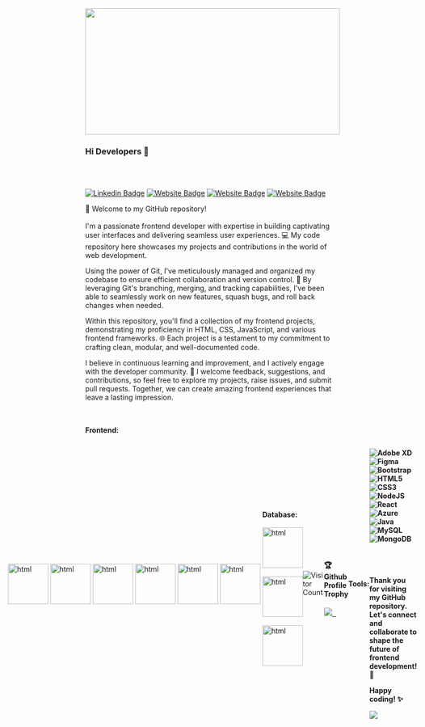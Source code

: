 <img src="https://camo.githubusercontent.com/424b91a7dbc23f136766f18467c1c4897f5f50e7123b35e36c9cd5bf05b4465e/68747470733a2f2f676c6f62616c656475636174696f6e2e73332e61702d736f7574682d312e616d617a6f6e6177732e636f6d2f676c6f62616c6564752f6769662f66726f6e742d656e642d646576656c6f706d656e742e676966](https://images.pexels.com/photos/3861972/pexels-photo-3861972.jpeg?auto=compress&cs=tinysrgb&w=600)" width="100%" height="250px"/>


### Hi Developers 👋
<br/><br/>
<!-- [![YouTube Badge](https://img.shields.io/badge/YouTube-DeveloperFunnel-red)](https://www.youtube.com/developerfunnel) -->
[![Linkedin Badge](https://img.shields.io/badge/-Waseem-blue?style=flat-square&logo=Linkedin&logoColor=white&link=https://www.linkedin.com/in/waseemfarooq)](https://www.linkedin.com/in/waseemfarooq)
[![Website Badge](https://img.shields.io/badge/WebSite-Waseem-green)]()
[![Website Badge](https://img.shields.io/badge/StackOverflow-Waseem-red)](https://stackoverflow.com/users/16664269/waseem-farooq)
[![Website Badge](https://img.shields.io/badge/Codepen-Waseem-yellow)](https://codepen.io/waseem_farooq)


👋 Welcome to my GitHub repository! <br/><br/>
I'm a passionate frontend developer with expertise in building captivating user interfaces and delivering seamless user experiences. 💻 My code repository here showcases my projects and contributions in the world of web development.

Using the power of Git, I've meticulously managed and organized my codebase to ensure efficient collaboration and version control. 🚀 By leveraging Git's branching, merging, and tracking capabilities, I've been able to seamlessly work on new features, squash bugs, and roll back changes when needed.

Within this repository, you'll find a collection of my frontend projects, demonstrating my proficiency in HTML, CSS, JavaScript, and various frontend frameworks. 🌐 Each project is a testament to my commitment to crafting clean, modular, and well-documented code.

I believe in continuous learning and improvement, and I actively engage with the developer community. 🌱 I welcome feedback, suggestions, and contributions, so feel free to explore my projects, raise issues, and submit pull requests. Together, we can create amazing frontend experiences that leave a lasting impression.

 <br/><br/>
<strong>**Frontend:**</strong>
<div style="display:flex; justify-content:center;align-items:center">
<img src="https://gremmedia.hu/storage/app/uploads/public/5ec/06d/83b/5ec06d83b40d4188321695.png" alt="html" height="80px" width="80px"/> &nbsp;
<img src="https://cdn.pixabay.com/photo/2017/08/05/11/16/logo-2582747_640.png" alt="html" height="80px" width="80px"/> &nbsp;
<img src="https://icon-library.com/images/javascript-icon/javascript-icon-17.jpg" alt="html" height="80px" width="80px"/> &nbsp;
<img src="https://ionicframework.com/docs/icons/logo-react-icon.png" alt="html" height="80px" width="80px"/> &nbsp;
<img src="https://cdn.worldvectorlogo.com/logos/node-sass.svg" alt="html" height="80px" width="80px"/> &nbsp;
<img src="https://m.media-amazon.com/images/I/61np1wbr9pL.png" alt="html" height="80px" width="80px"/> &nbsp;

<br/><br/>
**Database:** 
<br/><br/>
<img src="https://www.desuvit.com/wp-content/uploads/2021/03/mongodb-icon.png" alt="html" height="80px" width="80px"/> &nbsp;
<img src="https://cdn-icons-png.flaticon.com/512/919/919825.png" alt="html" height="80px" width="80px"/> &nbsp;
<img src="https://ajeetchaulagain.com/static/7cb4af597964b0911fe71cb2f8148d64/87351/express-js.png" alt="html" height="80px" width="80px"/> &nbsp;

<br/><br/>

![Visitor Count](https://profile-counter.glitch.me/waseemfarooq47/count.svg)

<div>
  <h4>🏆 Github Profile Trophy</h4>
  <a href="https://github.com/ryo-ma/github-profile-trophy">
    <img src="https://github-profile-trophy.vercel.app/?username=waseemfarooq47&column=7"/> &nbsp;
  </a>
</div>
  
  <br/><br/>

<strong>Tools:<strong>

<img alt="Adobe XD" src="https://img.shields.io/badge/adobexd-%23FF26BE.svg?style=flat-square&logo=adobexd&logoColor=white"/> <img alt="Figma" src="https://img.shields.io/badge/figma-%23F24E1E.svg?style=flat-square&logo=figma&logoColor=white"/> <img alt="Bootstrap" src="https://img.shields.io/badge/bootstrap-%23563D7C.svg?style=flat-square&logo=bootstrap&logoColor=white"/>  <img alt="HTML5" src="https://img.shields.io/badge/html5-%23E34F26.svg?style=flat-square&logo=html5&logoColor=white"/> <img alt="CSS3" src="https://img.shields.io/badge/css3-%231572B6.svg?style=flat-square&logo=css3&logoColor=white"/> <img alt="NodeJS" src="https://img.shields.io/badge/node.js-%2343853D.svg?style=flat-square&logo=node-dot-js&logoColor=white"/> <img alt="React" src="https://img.shields.io/badge/react-%2320232a.svg?style=flat-square&logo=react&logoColor=%2361DAFB"/><img alt="Azure" src="https://img.shields.io/badge/azure-%230072C6.svg?style=flat-square&logo=azure-devops&logoColor=white"/><img alt="Java" src="https://img.shields.io/badge/java-%23ED8B00.svg?style=flat-square&logo=java&logoColor=white"/> <img alt="MySQL" src="https://img.shields.io/badge/mysql-%2300f.svg?style=flat-square&logo=mysql&logoColor=white"/><img alt="MongoDB" src ="https://img.shields.io/badge/MongoDB-%234ea94b.svg?style=flat-square&logo=mongodb&logoColor=white"/>
  
<br/><br/>  
Thank you for visiting my GitHub repository. Let's connect and collaborate to shape the future of frontend development! 🤝

Happy coding! ✨
  

  
  
  
<!-- <img alt="LESS" src="https://img.shields.io/badge/php-%23777BB4.svg?style=flat-square&logo=php&logoColor=white"/>
<img alt="Angular" src="https://img.shields.io/badge/angular-%23DD0031.svg?flat-square&logo=angular&logoColor=white"/> 



  [![GitHub Activity](https://img.shields.io/badge/dynamic/json?color=green&label=GitHub%20Activity&query=%24.all%20-%3E%20count&url=https%3A%2F%2Fapi.github.com%2Frepos%2Fwaseemfarooq47%2Fwaseemfarooq47%2Fstats%2Fparticipation)](https://github.com/waseemfarooq47/waseemfarooq47/graphs/contributors)
Here are some ideas to get you started:

- 🔭 I’m currently working on ...
- 🌱 I’m currently learning ...
- 👯 I’m looking to collaborate on ...
- 🤔 I’m looking for help with ...
- 💬 Ask me about ...
- 📫 How to reach me: ...
- 😄 Pronouns: ...
- ⚡ Fun fact: .....
-->

![](https://github.com/graph?username=waseemfarooq1992&theme=react-dark&area=false)
<!--
**Waseem Farooq/Waseem faroow** is a ✨ _special_ ✨ repository because its `README.md` (this file) appears on your GitHub profile.



